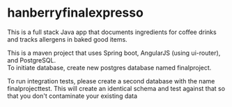 # hanberryfinalexpresso
This is a full stack Java app that documents ingredients for coffee drinks and tracks allergens in baked good items.

This is a maven project that uses Spring boot, AngularJS (using ui-router), and PostgreSQL.  
To initiate database, create new postgres database named finalproject. 



To run integration tests, please create a second database with the name finalprojecttest.
This will create an identical schema and test against that so that you don't contaminate your existing data
